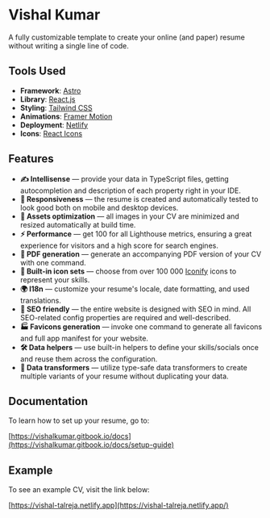 # Vishal Kumar

A fully customizable template to create your online (and paper) resume without writing a single line of code.

## Tools Used

- **Framework**: [Astro](https://astro.build/)
- **Library**: [React.js](https://react.dev/)
- **Styling**: [Tailwind CSS](https://tailwindcss.com/)
- **Animations**: [Framer Motion](https://framer.com/motion)
- **Deployment**: [Netlify](https://netlify.app)
- **Icons**: [React Icons](https://react-icons.github.io/react-icons/)


## Features

- **✍️ Intellisense** — provide your data in TypeScript files, getting autocompletion and description of each property right in your IDE.
- **📱 Responsiveness** — the resume is created and automatically tested to look good both on mobile and desktop devices.
- **🌠 Assets optimization** — all images in your CV are minimized and resized automatically at build time.
- **⚡️ Performance** — get 100 for all Lighthouse metrics, ensuring a great experience for visitors and a high score for search engines.
- **📄 PDF generation** — generate an accompanying PDF version of your CV with one command.
- **🔶 Built-in icon sets** — choose from over 100 000 [Iconify](https://iconify.design/) icons to represent your skills.
- **🌍 I18n** — customize your resume's locale, date formatting, and used translations.
- **🔎 SEO friendly** — the entire website is designed with SEO in mind. All SEO-related config properties are required and well-described.
- **🏭 Favicons generation** — invoke one command to generate all favicons and full app manifest for your website.
- **🛠 Data helpers** — use built-in helpers to define your skills/socials once and reuse them across the configuration.
- **🔀 Data transformers** — utilize type-safe data transformers to create multiple variants of your resume without duplicating your data.

## Documentation

To learn how to set up your resume, go to:

[https://vishalkumar.gitbook.io/docs](https://vishalkumar.gitbook.io/docs/setup-guide)

## Example

To see an example CV, visit the link below:

[https://vishal-talreja.netlify.app](https://vishal-talreja.netlify.app/)
